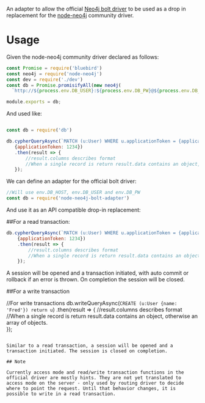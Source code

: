 An adapter to allow the official <a href="https://github.com/neo4j/neo4j-javascript-driver">Neo4j bolt driver</a> 
to be used as a drop in replacement for the <a href="https://github.com/thingdom/node-neo4j">node-neo4j</a> community 
driver. 

# Usage

Given the node-neo4j community driver declared as follows: 

```javascript 1.6
const Promise = require('bluebird')
const neo4j = require('node-neo4j')
const dev = require('./dev')
const db = Promise.promisifyAll(new neo4j(
  `http://${process.env.DB_USER}:${process.env.DB_PW}@${process.env.DB_HOST}:7474`))

module.exports = db;

```

And used like:
 
 ```javascript 1.6

const db = require('db')

db.cypherQueryAsync(`MATCH (u:User) WHERE u.applicationToken = {applicationToken} RETURN U`, 
    {applicationToken: 1234})
    .then(result => {
        //result.columns describes format
        //When a single record is return result.data contains an object, otherwise an array of objects.  
    });
```

We can define an adapter for the official bolt driver: 

```javascript 1.6
//Will use env.DB_HOST, env.DB_USER and env.DB_PW
const db = require('node-neo4j-bolt-adapter')
```

And use it as an API compatible drop-in replacement:

##For a read transaction:

```javascript 1.6
db.cypherQueryAsync(`MATCH (u:User) WHERE u.applicationToken = {applicationToken} RETURN U`, 
    {applicationToken: 1234})
    .then(result => {
        //result.columns describes format
        //When a single record is return result.data contains an object, otherwise an array of objects.  
    });
```    

A session will be opened and a transaction initiated, with auto commit or rollback if an error is thrown. On completion the session will be closed. 

##For a write transaction

//For write transactions 
db.writeQueryAsync(`CREATE (u:User {name: 'Fred'}) return u`)
    .then(result => {
        //result.columns describes format
        //When a single record is return result.data contains an object, otherwise an array of objects.  
    });

```

Similar to a read transaction, a session will be opened and a transaction initiated. The session is closed on completion. 

## Note

Currently access mode and read/write transaction functions in the official driver are mostly hints. They are not yet translated to access mode on the server - only used by routing driver to decide where to point the request. Until that behavior changes, it is possible to write in a read transaction. 




